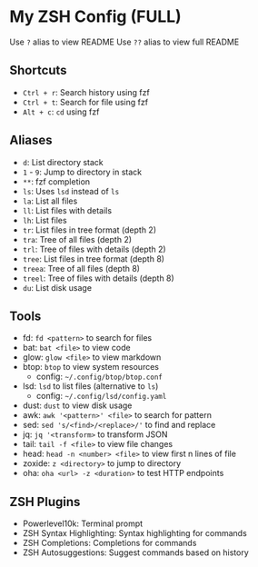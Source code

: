 # My ZSH Config (FULL)

Use `?` alias to view README
Use `??` alias to view full README

## Shortcuts

- `Ctrl + r`: Search history using fzf
- `Ctrl + t`: Search for file using fzf
- `Alt + c`: `cd` using fzf

## Aliases

- `d`: List directory stack
- `1` - `9`: Jump to directory in stack
- `**`: fzf completion
- `ls`: Uses `lsd` instead of `ls`
- `la`: List all files
- `ll`: List files with details
- `lh`: List files
- `tr`: List files in tree format (depth 2)
- `tra`: Tree of all files (depth 2)
- `trl`: Tree of files with details (depth 2)
- `tree`: List files in tree format (depth 8)
- `treea`: Tree of all files (depth 8)
- `treel`: Tree of files with details (depth 8)
- `du`: List disk usage

## Tools

- fd: `fd <pattern>` to search for files
- bat: `bat <file>` to view code
- glow: `glow <file>` to view markdown
- btop: `btop` to view system resources
  - config: `~/.config/btop/btop.conf`
- lsd: `lsd` to list files (alternative to `ls`)
  - config: `~/.config/lsd/config.yaml`
- dust: `dust` to view disk usage
- awk: `awk '<pattern>' <file>` to search for pattern
- sed: `sed 's/<find>/<replace>/'` to find and replace
- jq: `jq '<transform>` to transform JSON
- tail: `tail -f <file>` to view file changes
- head: `head -n <number> <file>` to view first n lines of file
- zoxide: `z <directory>` to jump to directory
- oha: `oha <url> -z <duration>` to test HTTP endpoints

## ZSH Plugins

- Powerlevel10k: Terminal prompt
- ZSH Syntax Highlighting: Syntax highlighting for commands
- ZSH Completions: Completions for commands
- ZSH Autosuggestions: Suggest commands based on history
